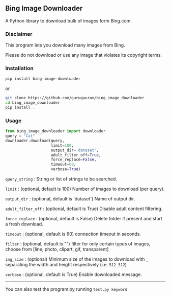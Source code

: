 ## Bing Image Downloader

A Python library to download bulk of images form Bing.com.

### Disclaimer

This program lets you download many images from Bing.

Please do not download or use any image that violates its copyright terms. 

### Installation 

```sh
pip install bing-image-downloader
```

or 

```bash
git clone https://github.com/gurugaurav/bing_image_downloader
cd bing_image_downloader
pip install .
```

### Usage

```python
from bing_image_downloader import downloader
query = "Cat"
downloader.download(query, 
                    limit=100,  
                    output_dir='dataset', 
                    adult_filter_off=True, 
                    force_replace=False, 
                    timeout=60, 
                    verbose=True)
```

`query_string` : String or list of strings to be searched.

`limit` : (optional, default is 100) Number of images to download (per query).

`output_dir` : (optional, default is 'dataset') Name of output dir.

`adult_filter_off` : (optional, default is True) Disable adult content filtering.

`force_replace` : (optional, default is False) Delete folder if present and start a fresh download.

`timeout` : (optional, default is 60) connection timeout in seconds.

`filter` : (optional, default is "") filter for only certain types of images, choose from [line, photo, clipart, gif, transparent]

`img_size` : (optional) Minimum size of the images to download with `_` separating the width and height respectively (i.e. `512_512`)

`verbose` : (optional, default is True) Enable downloaded message.

---

You can also test the program by running `test.py keyword`
